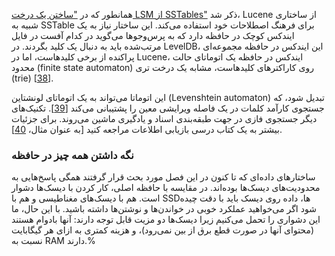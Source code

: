 همانطور که در ["ساختن یک درخت LSM از SSTables"](#sec_storage_lsm_usage) ذکر شد، Lucene از ساختاری شبیه به SSTable برای فرهنگ اصطلاحات خود استفاده می‌کند. این ساختار نیاز به یک ایندکس کوچک در حافظه دارد که به پرس‌وجوها می‌گوید در کدام آفست در فایل مرتب‌شده باید به دنبال یک کلید بگردند. در LevelDB، این ایندکس در حافظه مجموعه‌ای پراکنده از برخی کلیدهاست، اما در Lucene، ایندکس در حافظه یک اتوماتای حالت محدود (finite state automaton) روی کاراکترهای کلیدهاست، مشابه یک درخت تری (trie) [[38](ch03.html#Heinz2002hh)].

این اتوماتا می‌تواند به یک اتوماتای لونشتاین (Levenshtein automaton) تبدیل شود، که جستجوی کارآمد کلمات در یک فاصله ویرایشی معین را پشتیبانی می‌کند [[39](ch03.html#Schulz2002jt)]. تکنیک‌های دیگر جستجوی فازی در جهت طبقه‌بندی اسناد و یادگیری ماشین می‌روند. برای جزئیات بیشتر به یک کتاب درسی بازیابی اطلاعات مراجعه کنید [به عنوان مثال، [40](ch03.html#Manning2008vf)].

### نگه داشتن همه چیز در حافظه

ساختارهای داده‌ای که تا کنون در این فصل مورد بحث قرار گرفتند همگی پاسخ‌هایی به محدودیت‌های دیسک‌ها بوده‌اند. در مقایسه با حافظه اصلی، کار کردن با دیسک‌ها دشوار است. هم با دیسک‌های مغناطیسی و هم با SSDها، داده روی دیسک باید با دقت چیده شود اگر می‌خواهید عملکرد خوبی در خواندن‌ها و نوشتن‌ها داشته باشید. با این حال، ما این دشواری را تحمل می‌کنیم زیرا دیسک‌ها دو مزیت قابل توجه دارند: آنها بادوام هستند (محتوای آنها در صورت قطع برق از بین نمی‌رود)، و هزینه کمتری به ازای هر گیگابایت نسبت به RAM دارند.% 
